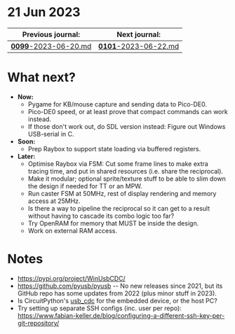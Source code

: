 # 21 Jun 2023

| Previous journal: | Next journal: |
|-|-|
| [**0099**-2023-06-20.md](./0099-2023-06-20.md) | [**0101**-2023-06-22.md](./0101-2023-06-22.md) |

# What next?

*   **Now:**
    *   Pygame for KB/mouse capture and sending data to Pico-DE0.
    *   Pico-DE0 speed, or at least prove that compact commands can work instead.
    *   If those don't work out, do SDL version instead: Figure out Windows USB-serial in C.
*   **Soon:**
    *   Prep Raybox to support state loading via buffered registers.
*   **Later:**
    *   Optimise Raybox via FSM: Cut some frame lines to make extra tracing time,
        and put in shared resources (i.e. share the reciprocal).
    *   Make it modular; optional sprite/texture stuff to be able to slim down the design
        if needed for TT or an MPW.
    *   Run caster FSM at 50MHz, rest of display rendering and memory access at 25MHz.
    *   Is there a way to pipeline the reciprocal so it can get to a result without
        having to cascade its combo logic too far?
    *   Try OpenRAM for memory that MUST be inside the design.
    *   Work on external RAM access.

# Notes

*   https://pypi.org/project/WinUsbCDC/
*   https://github.com/pyusb/pyusb -- No new releases since 2021, but its GitHub repo
    has some updates from 2022 (plus minor stuff in 2023).
*   Is CircuitPython's [usb_cdc](https://docs.circuitpython.org/en/latest/shared-bindings/usb_cdc/index.html)
    for the embedded device, or the host PC?
*   Try setting up separate SSH configs (inc. user per repo):
    https://www.fabian-keller.de/blog/configuring-a-different-ssh-key-per-git-repository/
